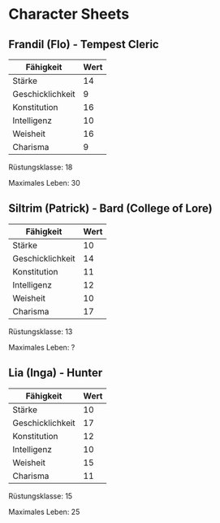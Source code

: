 # Character Sheets
## Frandil (Flo) - Tempest Cleric
| Fähigkeit | Wert | 
| ----------- | ----------- | 
| Stärke  | 14 | 
| Geschicklichkeit  | 9 | 
| Konstitution  | 16 | 
| Intelligenz  | 10 | 
| Weisheit  | 16 | 
| Charisma  | 9 | 

Rüstungsklasse: 18

Maximales Leben: 30

## Siltrim (Patrick) - Bard (College of Lore)
| Fähigkeit | Wert | 
| ----------- | ----------- | 
| Stärke  | 10 | 
| Geschicklichkeit  | 14 | 
| Konstitution  | 11 | 
| Intelligenz  | 12 | 
| Weisheit  | 10 | 
| Charisma  | 17 | 

Rüstungsklasse: 13

Maximales Leben: ?

## Lia (Inga) - Hunter
| Fähigkeit | Wert | 
| ----------- | ----------- | 
| Stärke  | 10 | 
| Geschicklichkeit  | 17 | 
| Konstitution  | 12 | 
| Intelligenz  | 10 | 
| Weisheit  | 15 | 
| Charisma  | 11 | 

Rüstungsklasse: 15

Maximales Leben: 25
